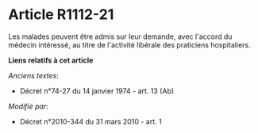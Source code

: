 # Article R1112-21

Les malades peuvent être admis sur leur demande, avec l'accord du médecin intéressé, au titre de l'activité libérale des
praticiens hospitaliers.

**Liens relatifs à cet article**

_Anciens textes_:

  - Décret n°74-27 du 14 janvier 1974 - art. 13 (Ab)

_Modifié par_:

  - Décret n°2010-344 du 31 mars 2010 - art. 1
